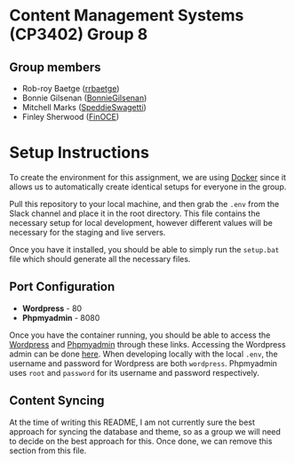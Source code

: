 # Content Management Systems (CP3402) Group 8

## Group members

- Rob-roy Baetge ([rrbaetge](https://github.com/rrbaetge))
- Bonnie Gilsenan ([BonnieGilsenan](https://github.com/BonnieGilsenan))
- Mitchell Marks ([SpeddieSwagetti](https://github.com/SpeddieSwagetti))
- Finley Sherwood ([FinOCE](https://github.com/FinOCE))

# Setup Instructions

To create the environment for this assignment, we are using [Docker](https://www.docker.com/) since it allows us to automatically create identical setups for everyone in the group.

Pull this repository to your local machine, and then grab the `.env` from the Slack channel and place it in the root directory. This file contains the necessary setup for local development, however different values will be necessary for the staging and live servers.

Once you have it installed, you should be able to simply run the `setup.bat` file which should generate all the necessary files.

## Port Configuration

- **Wordpress** - 80
- **Phpmyadmin** - 8080

Once you have the container running, you should be able to access the [Wordpress](http://localhost) and [Phpmyadmin](http://localhost:8080) through these links. Accessing the Wordpress admin can be done [here](http://localhost/wp-admin). When developing locally with the local `.env`, the username and password for Wordpress are both `wordpress`. Phpmyadmin uses `root` and `password` for its username and password respectively.

## Content Syncing

At the time of writing this README, I am not currently sure the best approach for syncing the database and theme, so as a group we will need to decide on the best approach for this. Once done, we can remove this section from this file.
